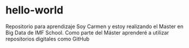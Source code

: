 # hello-world
Repositorio para aprendizaje
Soy Carmen y estoy realizando el Master en Big Data de IMF School. Como parte del Máster aprenderé a utilizar repositorios digitales como GitHub 
